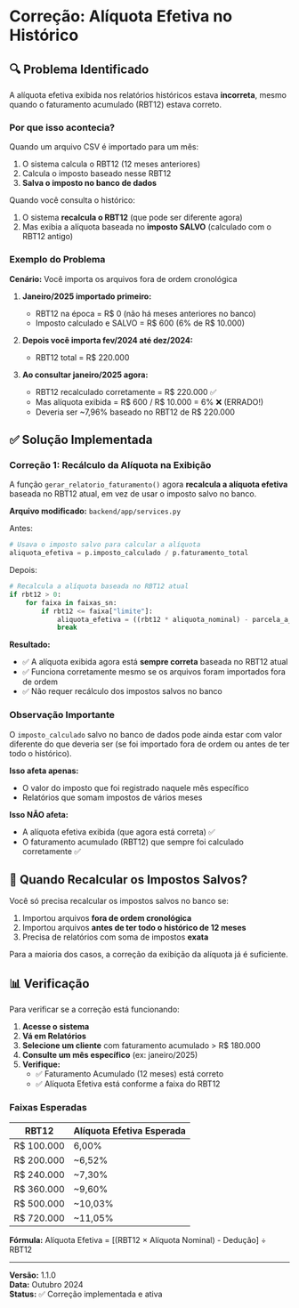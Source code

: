 # Correção: Alíquota Efetiva no Histórico

## 🔍 Problema Identificado

A alíquota efetiva exibida nos relatórios históricos estava **incorreta**, mesmo quando o faturamento acumulado (RBT12) estava correto.

### Por que isso acontecia?

Quando um arquivo CSV é importado para um mês:
1. O sistema calcula o RBT12 (12 meses anteriores)
2. Calcula o imposto baseado nesse RBT12
3. **Salva o imposto no banco de dados**

Quando você consulta o histórico:
1. O sistema **recalcula o RBT12** (que pode ser diferente agora)
2. Mas exibia a alíquota baseada no **imposto SALVO** (calculado com o RBT12 antigo)

### Exemplo do Problema

**Cenário:** Você importa os arquivos fora de ordem cronológica

1. **Janeiro/2025 importado primeiro:**
   - RBT12 na época = R$ 0 (não há meses anteriores no banco)
   - Imposto calculado e SALVO = R$ 600 (6% de R$ 10.000)

2. **Depois você importa fev/2024 até dez/2024:**
   - RBT12 total = R$ 220.000

3. **Ao consultar janeiro/2025 agora:**
   - RBT12 recalculado corretamente = R$ 220.000 ✅
   - Mas alíquota exibida = R$ 600 / R$ 10.000 = 6% ❌ (ERRADO!)
   - Deveria ser ~7,96% baseado no RBT12 de R$ 220.000

## ✅ Solução Implementada

### Correção 1: Recálculo da Alíquota na Exibição

A função `gerar_relatorio_faturamento()` agora **recalcula a alíquota efetiva** baseada no RBT12 atual, em vez de usar o imposto salvo no banco.

**Arquivo modificado:** `backend/app/services.py`

Antes:
```python
# Usava o imposto salvo para calcular a alíquota
aliquota_efetiva = p.imposto_calculado / p.faturamento_total
```

Depois:
```python
# Recalcula a alíquota baseada no RBT12 atual
if rbt12 > 0:
    for faixa in faixas_sn:
        if rbt12 <= faixa["limite"]:
            aliquota_efetiva = ((rbt12 * aliquota_nominal) - parcela_a_deduzir) / rbt12
            break
```

**Resultado:**
- ✅ A alíquota exibida agora está **sempre correta** baseada no RBT12 atual
- ✅ Funciona corretamente mesmo se os arquivos foram importados fora de ordem
- ✅ Não requer recálculo dos impostos salvos no banco

### Observação Importante

O `imposto_calculado` salvo no banco de dados pode ainda estar com valor diferente do que deveria ser (se foi importado fora de ordem ou antes de ter todo o histórico).

**Isso afeta apenas:**
- O valor do imposto que foi registrado naquele mês específico
- Relatórios que somam impostos de vários meses

**Isso NÃO afeta:**
- A alíquota efetiva exibida (que agora está correta) ✅
- O faturamento acumulado (RBT12) que sempre foi calculado corretamente ✅

## 🔧 Quando Recalcular os Impostos Salvos?

Você só precisa recalcular os impostos salvos no banco se:
1. Importou arquivos **fora de ordem cronológica**
2. Importou arquivos **antes de ter todo o histórico de 12 meses**
3. Precisa de relatórios com soma de impostos **exata**

Para a maioria dos casos, a correção da exibição da alíquota já é suficiente.

## 📊 Verificação

Para verificar se a correção está funcionando:

1. **Acesse o sistema**
2. **Vá em Relatórios**
3. **Selecione um cliente** com faturamento acumulado > R$ 180.000
4. **Consulte um mês específico** (ex: janeiro/2025)
5. **Verifique:**
   - ✅ Faturamento Acumulado (12 meses) está correto
   - ✅ Alíquota Efetiva está conforme a faixa do RBT12

### Faixas Esperadas

| RBT12 | Alíquota Efetiva Esperada |
|-------|---------------------------|
| R$ 100.000 | 6,00% |
| R$ 200.000 | ~6,52% |
| R$ 240.000 | ~7,30% |
| R$ 360.000 | ~9,60% |
| R$ 500.000 | ~10,03% |
| R$ 720.000 | ~11,05% |

**Fórmula:** Alíquota Efetiva = [(RBT12 × Alíquota Nominal) - Dedução] ÷ RBT12

---

**Versão:** 1.1.0  
**Data:** Outubro 2024  
**Status:** ✅ Correção implementada e ativa

